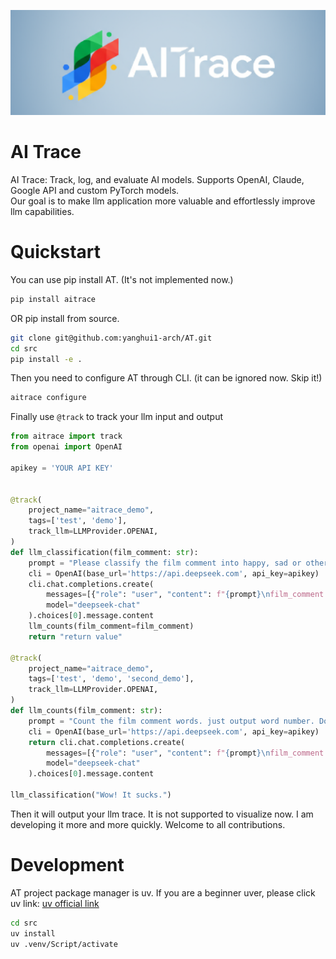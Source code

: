 <p align="center"><img src='./images/logo.webp'/></p>

# AI Trace
AI Trace: Track, log, and evaluate AI models. Supports OpenAI, Claude, Google API and custom PyTorch models.<br/>
Our goal is to make llm application more valuable and effortlessly improve llm capabilities.

# Quickstart
You can use pip install AT. (It's not implemented now.)
```bash
pip install aitrace
```
OR pip install from source.
```bash
git clone git@github.com:yanghui1-arch/AT.git
cd src
pip install -e .
```
Then you need to configure AT through CLI. (it can be ignored now. Skip it!)
```bash
aitrace configure
```

Finally use `@track` to track your llm input and output
```python
from aitrace import track
from openai import OpenAI

apikey = 'YOUR API KEY'


@track(
    project_name="aitrace_demo",
    tags=['test', 'demo'],
    track_llm=LLMProvider.OPENAI,    
)
def llm_classification(film_comment: str):
    prompt = "Please classify the film comment into happy, sad or others. Just tell me result. Don't output anything."
    cli = OpenAI(base_url='https://api.deepseek.com', api_key=apikey)
    cli.chat.completions.create(
        messages=[{"role": "user", "content": f"{prompt}\nfilm_comment: {film_comment}"}],
        model="deepseek-chat"
    ).choices[0].message.content
    llm_counts(film_comment=film_comment)
    return "return value"

@track(
    project_name="aitrace_demo",
    tags=['test', 'demo', 'second_demo'],
    track_llm=LLMProvider.OPENAI,
)
def llm_counts(film_comment: str):
    prompt = "Count the film comment words. just output word number. Don't output anything others."
    cli = OpenAI(base_url='https://api.deepseek.com', api_key=apikey)
    return cli.chat.completions.create(
        messages=[{"role": "user", "content": f"{prompt}\nfilm_comment: {film_comment}"}],
        model="deepseek-chat"
    ).choices[0].message.content

llm_classification("Wow! It sucks.")
```

Then it will output your llm trace. It is not supported to visualize now. I am developing it more and more quickly. Welcome to all contributions.

# Development
AT project package manager is uv. If you are a beginner uver, please click uv link: [uv official link](https://docs.astral.sh/uv/guides/projects/#creating-a-new-project)
```bash
cd src
uv install
uv .venv/Script/activate
```